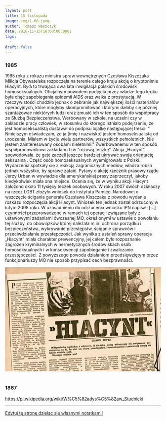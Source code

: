 ```yaml
---
layout: post
title: 15 listopada
image: img/1-08.jpeg
author: Tomasz Waszczyk
date: 2018-11-15T10:00:00.000Z
tags:
  - 
draft: false
---
```


### 1985

1985 roku z rokazu ministra spraw wewnętrznych Czesława Kiszczaka Milicja Obywatelska rozpoczęła na terenie całego kraju akcję o kryptonimie Hiacynt. Była to trwająca dwa lata inwigilacja polskich środowisk homoseksualnych.
Oficjalnym powodem podjęcia przez władze tego kroku była chęć zapobiegania epidemii AIDS oraz walka z prostytucją. W rzeczywistości chodziło jednak o zebranie jak największej ilości materiałów operacyjnych, które mogłyby skompromitować i którymi dałoby się później szantażować niektórych ludzi oraz zmusić ich w ten sposób do współpracy ze Służbą Bezpieczeństwa.
Werbowany w szkole, na uczelni czy w zakładzie pracy człowiek, w stosunku do którego istniało podejrzenie, że jest homoseksualistą dostawał do podpisu lojalkę następującej tresci:
" Niniejszym oświadczam, że ja [imię i nazwisko] jestem homoseksualistą od urodzenia. Miałem w życiu wielu partnerów, wszystkich pełnoletnich. Nie jestem zainteresowany osobami nieletnimi."
Zwerbowanemu w ten sposób współpracownikowi zakładano tzw "różową teczkę".
Akcja „Hiacynt” spowodowała, że geje zaczęli jeszcze bardziej ukrywać swoją
orientację seksualną . Część osób homoseksualnych wyemigrowało z Polski. Wydarzenia spotkały się z reakcją zagranicznych mediów, władza robiła jednak wszystko, by sprawę zataić. Pytany o akcję rzecznik prasowy rządu Jerzy Urban w wywiadzie dla amerykańskiej prasy zaprzeczył, jakoby kiedykolwiek miała ona miejsce.
Ocenia się, że w wyniku akcji Hiacynt założono około 11 tysięcy teczek osobowych.
W roku 2007 dwóch działaczy na rzecz LGBT złożyło wniosek do Instytutu Pamięci Narodowej o wszczęcie ścigania generała Czesława Kiszczaka z powodu wydania rozkazu rozpoczęcia akcji Hiacynt. Wniosek ten jednak został odrzucony w lutym 2008 roku. W uzasadnieniu do odrzucenia wniosku IPN napisał:
[...] czynności przeprowadzone w ramach tej operacji związane były z ustawowymi zadaniami ówczesnej MO, określonymi w ustawie o powołaniu tej służby, do obowiązków której należała m.in. ochrona porządku i bezpieczeństwa, wykrywanie przestępstw, ściganie sprawców i przeciwdziałanie przestępczości. Jak wynika z ustaleń sprawy operacja „Hiacynt” miała charakter prewencyjny, jej celem było rozpoznanie zagrożeń kryminalnych w hermetycznych środowiskach osób homoseksualnych i w konsekwencji zapobieganie i zwalczanie przestępczości. Z powyższego powodu działaniom przedsięwziętym przez funkcjonariuszy MO nie sposób przypisać cech bezprawności.

<img src="./img/november/hiacyni.jpg"/><br><br>

### 1867

https://pl.wikipedia.org/wiki/W%C5%82adys%C5%82aw_Studnicki

---

<a href="https://github.com/TomaszWaszczyk/historia.waszczyk.com/edit/master/src/content/november-15.md" target="_blank">Edytuj tę stronę dzieląc się własnymi notatkami!</a>
